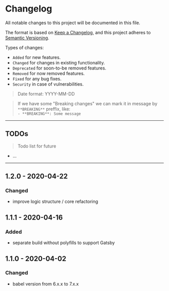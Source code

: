 # Changelog
All notable changes to this project will be documented in this file.

The format is based on [Keep a Changelog](https://keepachangelog.com/en/1.0.0/),
and this project adheres to [Semantic Versioning](https://semver.org/spec/v2.0.0.html).

Types of changes:
- `Added` for new features.
- `Changed` for changes in existing functionality.
- `Deprecated` for soon-to-be removed features.
- `Removed` for now removed features.
- `Fixed` for any bug fixes.
- `Security` in case of vulnerabilities.

> Date format: YYYY-MM-DD

> If we have some "Breaking changes" we can mark it in message by `**BREAKING**` preffix, like:  
> `- **BREAKING**: Some message`

-------------

## TODOs
> Todo list for future

- ...

-------------

## 1.2.0 - 2020-04-22

### Changed
- improve logic structure / core refactoring

## 1.1.1 - 2020-04-16

### Added
- separate build without polyfills to support Gatsby

## 1.1.0 - 2020-04-02

### Changed
- babel version from 6.x.x to 7.x.x
